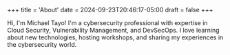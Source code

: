 +++
title = 'About'
date = 2024-09-23T20:46:17-05:00
draft = false
+++

Hi, I'm Michael Tayo! I'm a cybersecurity professional with expertise in Cloud Security, Vulnerability Management, and DevSecOps. I love learning about new technologies, hosting workshops, and sharing my experiences in the cybersecurity world.
